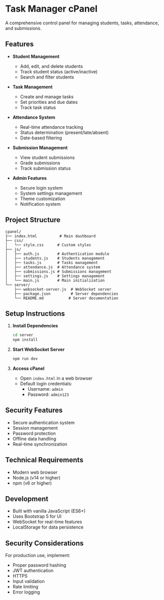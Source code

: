 # Task Manager cPanel

A comprehensive control panel for managing students, tasks, attendance, and submissions.

## Features

- **Student Management**
  - Add, edit, and delete students
  - Track student status (active/inactive)
  - Search and filter students

- **Task Management**
  - Create and manage tasks
  - Set priorities and due dates
  - Track task status

- **Attendance System**
  - Real-time attendance tracking
  - Status determination (present/late/absent)
  - Date-based filtering

- **Submission Management**
  - View student submissions
  - Grade submissions
  - Track submission status

- **Admin Features**
  - Secure login system
  - System settings management
  - Theme customization
  - Notification system

## Project Structure

```
cpanel/
├── index.html          # Main dashboard
├── css/
│   └── style.css      # Custom styles
├── js/
│   ├── auth.js        # Authentication module
│   ├── students.js    # Students management
│   ├── tasks.js       # Tasks management
│   ├── attendance.js  # Attendance system
│   ├── submissions.js # Submissions management
│   ├── settings.js    # Settings management
│   └── main.js        # Main initialization
└── server/
    ├── websocket-server.js  # WebSocket server
    ├── package.json         # Server dependencies
    └── README.md           # Server documentation
```

## Setup Instructions

1. **Install Dependencies**
   ```bash
   cd server
   npm install
   ```

2. **Start WebSocket Server**
   ```bash
   npm run dev
   ```

3. **Access cPanel**
   - Open `index.html` in a web browser
   - Default login credentials:
     - Username: `admin`
     - Password: `admin123`

## Security Features

- Secure authentication system
- Session management
- Password protection
- Offline data handling
- Real-time synchronization

## Technical Requirements

- Modern web browser
- Node.js (v14 or higher)
- npm (v6 or higher)

## Development

- Built with vanilla JavaScript (ES6+)
- Uses Bootstrap 5 for UI
- WebSocket for real-time features
- LocalStorage for data persistence

## Security Considerations

For production use, implement:
- Proper password hashing
- JWT authentication
- HTTPS
- Input validation
- Rate limiting
- Error logging 